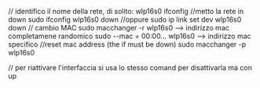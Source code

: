 // identifico il nome della rete, di solito: wlp16s0
ifconfig
//metto la rete in down
sudo ifconfig wlp16s0 down
//oppure
sudo ip link set dev wlp16s0 down
// cambio MAC
sudo macchanger -r wlp16s0              --> indirizzo mac completamene randomico
sudo --mac = 00:00... wlp16s0        --> indirizzo mac specifico
//reset mac address (the if must be down)
sudo macchanger -p wlp16s0

// per riattivare l'interfaccia si usa lo stesso comand per disattivarla ma con up
